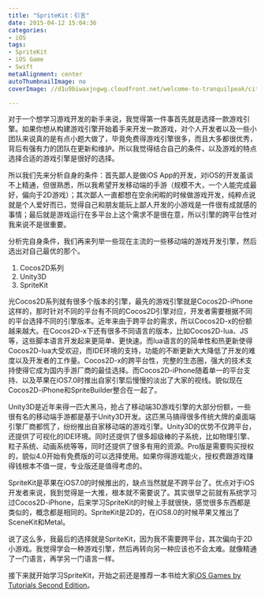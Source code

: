 ```yaml
---
title: "SpriteKit：引言"
date: 2015-04-12 15:04:36
categories: 
- iOS
tags: 
- SpriteKit
- iOS Game
- Swift
metaAlignment: center
autoThumbnailImage: no
coverImage: //d1u9biwaxjngwg.cloudfront.net/welcome-to-tranquilpeak/city.jpg

---
```


对于一个想学习游戏开发的新手来说，我觉得第一件事首先就是选择一款游戏引擎。如果你想从构建游戏引擎开始着手来开发一款游戏，对个人开发者以及一些小团队来说真的是有点小题大做了，毕竟免费得游戏引擎很多，而且大多都很优秀，背后有强有力的团队在更新和维护。所以我觉得结合自己的条件，以及游戏的特点选择合适的游戏引擎是很好的选择。
<!--more-->

所以我们先来分析自身的条件：首先鄙人是做iOS App的开发，对iOS的开发虽谈不上精通，但很熟悉，所以我希望开发移动端的手游（规模不大，一个人能完成最好，偏向于2D游戏）；其次鄙人一直都想在空余闲暇的时候做游戏开发，纯粹点说就是个人爱好而已，觉得自己和朋友能玩上鄙人开发的小游戏是一件很有成就感的事情；最后就是游戏运行在多平台上这个需求不是很在意，所以引擎的跨平台性对我来说不是很重要。

分析完自身条件，我们再来列举一些现在主流的一些移动端的游戏开发引擎，然后选出对自己最优的那个。

1. Cocos2D系列
2. Unity3D
3. SpriteKit

光Cocos2D系列就有很多个版本的引擎，最先的游戏引擎就是Cocos2D-iPhone这样的，那时针对不同的平台有不同的Cocos2D引擎对应，开发者需要根据不同的平台选择不同的引擎版本。近年来由于跨平台的需求，所以Cocos2D-x的份额越来越大。在Cocos2D-x下还有很多不同语言的版本，比如Cocos2D-lua、JS等，这些脚本语言开发起来更简单、更快速。而lua语言的的简单性和热更新使得Cocos2D-lua大受欢迎，而IDE环境的支持，功能的不断更新大大降低了开发的难度以及开发者的工作量。Cocos2D-x的跨平台性，完整的生态圈，强大的技术支持使得它成为国内手游厂商的最佳选择。而Cocos2D-iPhone随着单一的平台支持、以及苹果在iOS7.0时推出自家引擎后慢慢的淡出了大家的视线。貌似现在Cocos2D-iPhone和SpriteBuilder整合在一起了。

Unity3D是近年来得一匹大黑马，抢占了移动端3D游戏引擎的大部分份额，一些很有名的移动端手游都是基于Unity3D开发。这匹黑马搞得很多传统大牌的桌面端引擎厂商都慌了，纷纷推出自家移动端的游戏引擎。Unity3D的优势不仅跨平台，还提供了可视化的IDE环境。同时还提供了很多超级棒的子系统，比如物理引擎、粒子系统、动画系统等等，同时还提供了很多有用的资源。Pro版是需要购买授权的，貌似4.0开始有免费版的可以选择使用。如果你得游戏能火，授权费跟游戏赚得钱根本不值一提，专业版还是值得考虑的。

SpriteKit是苹果在iOS7.0的时候推出的，缺点当然就是不跨平台了。优点对于iOS开发者来说，我到觉得是一大推，根本就不需要说了。其实很早之前就有系统学习过Cocos2D-iPhone，后来学习SpriteKit的时候上手就很快，感觉很多东西都是类似的，概念都是相同的。SpriteKit是2D的，在iOS8.0的时候苹果又推出了SceneKit和Metal。

说了这么多，我最后的选择就是SpriteKit，因为我不需要跨平台，其次偏向于2D小游戏。我觉得学会一种游戏引擎，然后再转向另一种应该也不会太难。就像精通了一门语言，再学另一门语言一样。

接下来就开始学习SpriteKit，开始之前还是推荐一本书给大家[iOS Games by Tutorials Second Edition](http://www.raywenderlich.com/store/ios-games-by-tutorials)。
